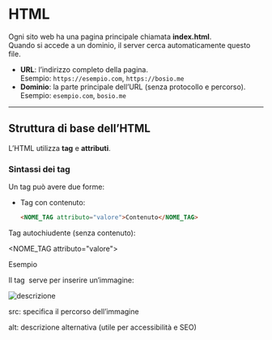 # HTML

Ogni sito web ha una pagina principale chiamata **index.html**.  
Quando si accede a un dominio, il server cerca automaticamente questo file.

- **URL**: l’indirizzo completo della pagina.  
  Esempio: `https://esempio.com`, `https://bosio.me`
- **Dominio**: la parte principale dell’URL (senza protocollo e percorso).  
  Esempio: `esempio.com`, `bosio.me`

---

## Struttura di base dell’HTML

L’HTML utilizza **tag** e **attributi**.

### Sintassi dei tag
Un tag può avere due forme:

- Tag con contenuto:
  ```html
  <NOME_TAG attributo="valore">Contenuto</NOME_TAG>

Tag autochiudente (senza contenuto):

<NOME_TAG attributo="valore">


Esempio

Il tag <img> serve per inserire un’immagine:

<img src="percorso/immagine.png" alt="descrizione">

src: specifica il percorso dell’immagine

alt: descrizione alternativa (utile per accessibilità e SEO)